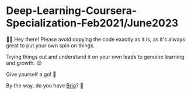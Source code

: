 # Deep-Learning-Coursera-Specialization-Feb2021/June2023

🚫📝 Hey there! Please avoid copying the code exactly as it is, as it's always great to put your own spin on things.

Trying things out and understand it on your own leads to genuine learning and growth. 😉 

Give yourself a go! 💪

By the way, do you have [Brio](https://www.youtube.com/watch?v=vagjXnjqeas)? 👀
